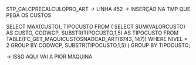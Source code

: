 STP_CALCPRECALCULOPRO_ART -> LINHA 452 -> INSERÇÃO NA TMP QUE PEGA OS CUSTOS

SELECT MAX(CUSTO), TIPOCUSTO FROM (
  SELECT SUM(VALORCUSTO) AS CUSTO, CODWCP, SUBSTR(TIPOCUSTO,1,5) AS TIPOCUSTO
  FROM TABLE(FC_GET_MAQUICUSTOSNAOCAD_ART(6743, 147))
  WHERE NIVEL = 2
  GROUP BY CODWCP, SUBSTR(TIPOCUSTO,1,5)
)
GROUP BY TIPOCUSTO;

→ ISSO AQUI VAI A PIOR MAQUINA



